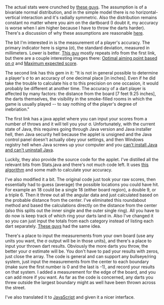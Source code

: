 The actual stats were crunched by [these guys](http://www.stat.cmu.edu/~ryantibs/darts/index.html). The assumption is of a bivariate normal distribution, and in the simple model there is no horizontal-vertical interaction and it's radially symmetric. Also the distribution remains constant no matter where you aim on the dartboard (I doubt it, my accuracy is worse when I aim higher because I have to throw the darts harder). There's a discussion of why these assumptions are reasonable [here](http://www.dartsassistant.com/PDF/jors1982191a.pdf).

The bit I'm interested in is the measurement of a player's accuracy. The primary indicator here is sigma (&#963;), the standard deviation, measured in millimeters. Lower is better. [This guy](http://datagenetics.com/blog/january12012/index.html) mostly repeats info from the first link, but there are a couple interesting images there: [Optimal aiming point based on &#963;](http://datagenetics.com/blog/january12012/movement.png) and [Maximum expected score](http://datagenetics.com/blog/january12012/elbow.png).

The second link has this gem in it: "It is not in general possible to determine a player's &#963; to an accuracy of one decimal place [in inches]. Even if he did take the trouble to calculate his &#963; to this precision on one occasion, it would probably be different at another time. The accuracy of a dart player is affected by many factors: the distance from the board [7 feet 9.25 inches], the darts themselves, the visibility in the smoke-filled rooms in which the game is usually played -- to say nothing of the player's degree of inebriation."

The first link has a java applet where you can input your scores from a number of throws and it will tell you your &#963;. Unfortunately, with the current state of Java, this requires going through Java version and Java installer hell, then Java security hell because the applet is unsigned and the Java control panel doesn't actually obey your settings, and then Windows registry hell when Java screws up your computer and you [can't install Java and can't uninstall Java](https://www.java.com/en/download/help/error_1603.xml).

Luckily, they also provide the source code for the applet. I've distilled all the relevant bits from Stats.java and there's not much code left. It uses [this algorithm](http://en.wikipedia.org/wiki/Expectation%E2%80%93maximization_algorithm) and some math to calculate your accuracy.

I've also modified it a bit. The original code just took your raw scores, then essentially had to guess (average) the possible locations you could have hit. For example an 18 could be a single 18 (either board region), a double 9, or a triple 6. Then it threw out all the angular data and just calculated based on the probable distance from the center. I've eliminated this roundabout method and based the calculations directly on the distance from the center (also this splits out the inner single and the outer single ring). All you have to do now is keep track of which ring your darts land in. Also I've changed it so you can just input the totals from each category instead of listing each dart separately. [These guys]() had the same idea.

There's a place to input the measurements from your own board (use any units you want, the &#963; output will be in those units), and there's a place to input your thrown dart results. Obviously the more darts you throw, the better your &#963; estimate will be. You don't have to pad your results with zeros, just close the array. The code is general and can support any bullseye/ring system, just input the measurements from the center to each boundary (make sure the first number is 0 and the last is -1), and record your results on that system. I added a measurement for the edge of the board, and you can add more if you want. As far as the code is concerned, any darts you threw outside the largest boundary might as well have been thrown across the street.

I've also translated it to [JavaScript](http://jsfiddle.net/unc7f3g4/) and given it a nicer interface.

